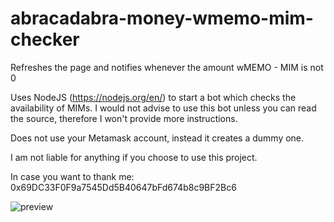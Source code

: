 # abracadabra-money-wmemo-mim-checker
Refreshes the page and notifies whenever the amount wMEMO - MIM is not 0

Uses NodeJS (https://nodejs.org/en/) to start a bot which checks the availability of MIMs.
I would not advise to use this bot unless you can read the source, therefore I won't provide more instructions.

Does not use your Metamask account, instead it creates a dummy one.

I am not liable for anything if you choose to use this project.

In case you want to thank me: 0x69DC33F0F9a7545Dd5B40647bFd674b8c9BF2Bc6

![preview](https://i.imgur.com/V462i52.png)

